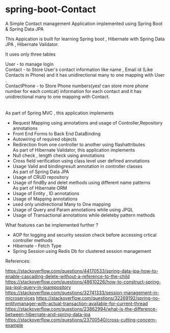 # spring-boot-Contact
A Simple Contact management Application implemented using Spring Boot &amp; Spring Data JPA 

This Appication is built for learning Spring boot , Hibernate with Spring Data JPA , Hibernate Validator.

It uses only three tables 

User          - to manage login <br>
Contact       - to Store User's contact information like name , Email id (Like Contacts in Phone) 
                and it has unidirectional many to one mapping with User .<br>
ContactPhone  - to Store Phone numbers(yes! can store more phone number for each contcat) information for 
                 each contact and it has unidirectional many to one mapping with Contact.<br>
<br>               
As part of Spring MVC , this application implements
 - Request Mapping using annotations and usage of Controller,Repository annotations
 - Front End Forms to Back End DataBinding
 - Autowiring of required objects
 - Redirection from one controller to another using flashattributes<br>
As part of Hibernate Validator, this application implements
 - Null check , length check using annotations
 - Cross field verification using class level user defined annotations
 - Usage Valid and bindingresult annotation in controller classes<br>
 As part of Spring Data JPA 
 - Usage of CRUD repository 
 - Usage of findBy and delet methods using different name patterns<br>
As part of Hibernate ORM
  - Usage of Entity , ID annotations
  - Usage of Mapping annotations
  - used only unidirectional Many to One mapping
  - Usage of Query and Param annotations while using JPQL 
  - Usage of Transactional annotations while deleteby pattern methods <br>
  
 
 What features can be implemented further ?
 
 - AOP for logging and security session check before accessing crtical controller methods
 - Hibernate - Fetch Type 
 - Spring Session using Redis Db for clustered session management
 
 References:
 
 https://stackoverflow.com/questions/44170533/spring-data-jpa-how-to-enable-cascading-delete-without-a-reference-to-the-child
 https://stackoverflow.com/questions/48610226/how-to-construct-spring-jpa-jpql-query-in-jparepository
 https://stackoverflow.com/questions/32741333/session-management-in-microservices
 https://stackoverflow.com/questions/32269192/spring-no-entitymanager-with-actual-transaction-available-for-current-thread
 https://stackoverflow.com/questions/23862994/what-is-the-difference-between-hibernate-and-spring-data-jpa
 https://stackoverflow.com/questions/23700540/cross-cutting-concern-example
 
